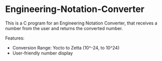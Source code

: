 # Engineering-Notation-Converter
This is a C program for an Engineering Notation Converter, that receives a number from the user and returns the converted number.

Features:
- Conversion Range: Yocto to Zetta (10^-24, to 10^24)
- User-friendly number display
